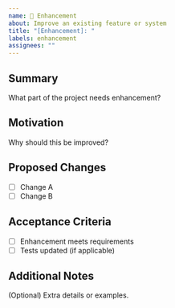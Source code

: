 ```yaml
---
name: 🔧 Enhancement
about: Improve an existing feature or system
title: "[Enhancement]: "
labels: enhancement
assignees: ""
---
```


## Summary
What part of the project needs enhancement?

## Motivation
Why should this be improved?

## Proposed Changes
- [ ] Change A
- [ ] Change B

## Acceptance Criteria
- [ ] Enhancement meets requirements
- [ ] Tests updated (if applicable)

## Additional Notes
(Optional) Extra details or examples.
